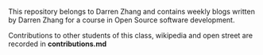 
This repository belongs to Darren Zhang and contains weekly blogs written by Darren Zhang
for a course in Open Source software development.  

Contributions to other students of this class, wikipedia and open street are recorded in **contributions.md**  

